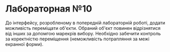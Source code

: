 # Лабораторная №10

До інтерфейсу, розробленому в попередній лабораторній роботі, додати можливість переміщати об'єкти. Обраний об'єкт повинен відрізнятися від інших за допомгою марекрів вибору. Необхідно забечити контроль за коректністю переміщення (неможливість потрапляння за межі екранної форми).
